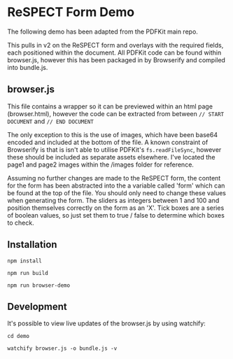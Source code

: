 # ReSPECT Form Demo

The following demo has been adapted from the PDFKit main repo.

This pulls in v2 on the ReSPECT form and overlays with the required fields, each positioned within the document.
All PDFKit code can be found within browser.js, however this has been packaged in by Browserify and compiled into bundle.js.

## browser.js

This file contains a wrapper so it can be previewed within an html page (browser.html), however the code can be extracted from between `// START DOCUMENT` and `// END DOCUMENT`

The only exception to this is the use of images, which have been base64 encoded and included at the bottom of the file. A known constraint of Browserify is that is isn't able to utilise PDFKit's `fs.readFileSync`, however these should be included as separate assets elsewhere. I've located the page1 and page2 images within the /images folder for reference.

Assuming no further changes are made to the ReSPECT form, the content for the form has been abstracted into the a variable called 'form' which can be found at the top of the file. You should only need to change these values when generating the form. The sliders as integers between 1 and 100 and position themselves correctly on the form as an 'X'. Tick boxes are a series of boolean values, so just set them to true / false to determine which boxes to check.

## Installation

`npm install`

`npm run build`

`npm run browser-demo`

## Development

It's possible to view live updates of the browser.js by using watchify:

`cd demo`

`watchify browser.js -o bundle.js -v`
